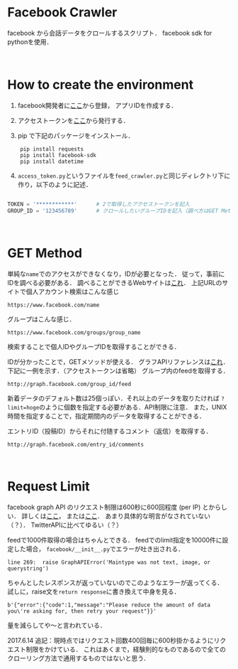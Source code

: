 # Facebook Crawler

facebook から会話データをクロールするスクリプト．
facebook sdk for pythonを使用．

<br>

# How to create the environment

1. facebook開発者に[ここ](https://developers.facebook.com/docs/apps/register)から登録，
   アプリIDを作成する．

2. アクセストークンを[ここ](https://developers.facebook.com/tools/accesstoken/)から発行する．

3. pip で下記のパッケージをインストール．

```
    pip install requests
    pip install facebook-sdk
    pip install datetime
```


4. `access_token.py`というファイルを`feed_crawler.py`と同じディレクトリ下に作り，以下のように記述．

```python

TOKEN = '************'      # 2で取得したアクセストークンを記入
GROUP_ID = '123456789'      # クロールしたいグループIDを記入（調べ方はGET Methodを参照）

```


<br>

# GET Method

単純な`name`でのアクセスができなくなり，IDが必要となった．
従って，事前にIDを調べる必要がある．
調べることができるWebサイトは[これ](https://lookup-id.com/)．
上記URLのサイトで個人アカウント検索はこんな感じ

    https://www.facebook.com/name

グループはこんな感じ．

    https://www.facebook.com/groups/group_name

検索することで個人IDやグループIDを取得することができる．


IDが分かったことで，GETメソッドが使える．
グラフAPIリファレンスは[これ](https://developers.facebook.com/docs/graph-api/reference)．
下記に一例を示す．（アクセストークンは省略）
グループ内のfeedを取得する．

    http://graph.facebook.com/group_id/feed

新着データのデフォルト数は25個っぽい．それ以上のデータを取りたければ
`?limit=hoge`のように個数を指定する必要がある．API制限に注意．
また，UNIX時間を指定することで，指定期間内のデータを取得することができる．

エントリID（投稿ID）からそれに付随するコメント（返信）を取得する．

    http://graph.facebook.com/entry_id/comments

<br>

# Request Limit

facebook graph API のリクエスト制限は600秒に600回程度 (per IP) とからしい．
詳しくは[ここ](https://developers.facebook.com/docs/marketing-api/api-rate-limiting)，
または[ここ](https://developers.facebook.com/docs/graph-api/advanced/rate-limiting)．
あまり具体的な明言がなされていない（？）．
TwitterAPIに比べてゆるい（？）

feedで1000件取得の場合はちゃんとできる．
feedでのlimit指定を10000件に設定した場合，
`facebook/__init__.py`でエラーが吐き出される．

    line 269:  raise GraphAPIError('Maintype was not text, image, or querystring')

ちゃんとしたレスポンスが返っていないのでこのようなエラーが返ってくる．
試しに，raise文を`return response`に書き換えて中身を見る．

    b'{"error":{"code":1,"message":"Please reduce the amount of data you\'re asking for, then retry your request"}}'

量を減らしてや〜と言われている．

2017.6.14 追記：現時点ではリクエスト回数400回毎に600秒掛かるようにリクエスト制限をかけている．
これはあくまで，経験則的なものであるので全てのクローリング方法で通用するものではないと思う．


